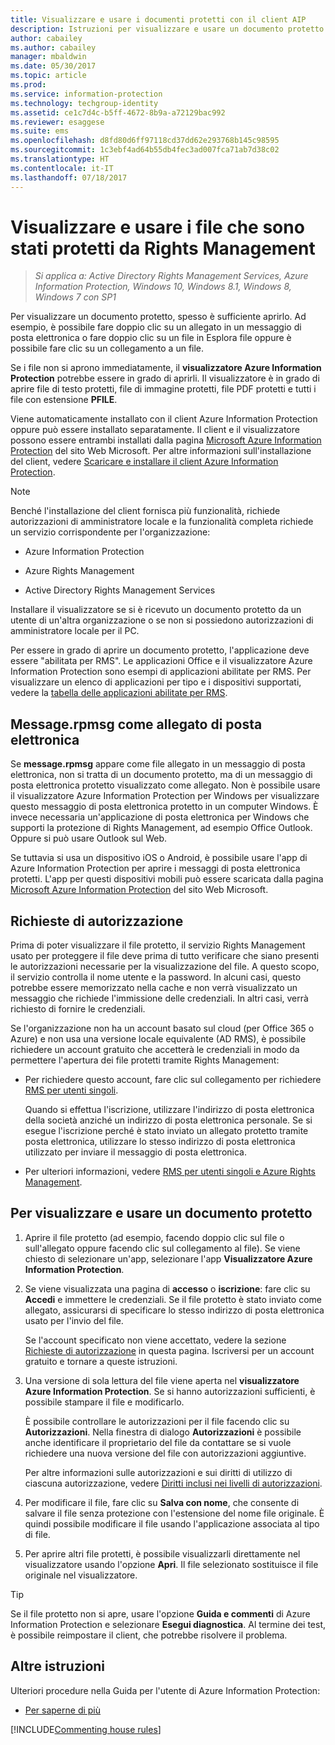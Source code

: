 ```yaml
---
title: Visualizzare e usare i documenti protetti con il client AIP
description: Istruzioni per visualizzare e usare un documento protetto che richiede l'installazione del client Azure Information Protection.
author: cabailey
ms.author: cabailey
manager: mbaldwin
ms.date: 05/30/2017
ms.topic: article
ms.prod: 
ms.service: information-protection
ms.technology: techgroup-identity
ms.assetid: ce1c7d4c-b5ff-4672-8b9a-a72129bac992
ms.reviewer: esaggese
ms.suite: ems
ms.openlocfilehash: d8fd80d6ff97118cd37dd62e293768b145c98595
ms.sourcegitcommit: 1c3ebf4ad64b55db4fec3ad007fca71ab7d38c02
ms.translationtype: HT
ms.contentlocale: it-IT
ms.lasthandoff: 07/18/2017
---
```

# <a name="view-and-use-files-that-have-been-protected-by-rights-management"></a>Visualizzare e usare i file che sono stati protetti da Rights Management

>*Si applica a: Active Directory Rights Management Services, Azure Information Protection, Windows 10, Windows 8.1, Windows 8, Windows 7 con SP1*

Per visualizzare un documento protetto, spesso è sufficiente aprirlo. Ad esempio, è possibile fare doppio clic su un allegato in un messaggio di posta elettronica o fare doppio clic su un file in Esplora file oppure è possibile fare clic su un collegamento a un file.

Se i file non si aprono immediatamente, il **visualizzatore Azure Information Protection** potrebbe essere in grado di aprirli. Il visualizzatore è in grado di aprire file di testo protetti, file di immagine protetti, file PDF protetti e tutti i file con estensione **PFILE**.

Viene automaticamente installato con il client Azure Information Protection oppure può essere installato separatamente. Il client e il visualizzatore possono essere entrambi installati dalla pagina [Microsoft Azure Information Protection](https://go.microsoft.com/fwlink/?LinkId=303970) del sito Web Microsoft. Per altre informazioni sull'installazione del client, vedere [Scaricare e installare il client Azure Information Protection](install-client-app.md).

> [!NOTE]
> Benché l'installazione del client fornisca più funzionalità, richiede autorizzazioni di amministratore locale e la funzionalità completa richiede un servizio corrispondente per l'organizzazione:
> 
> - Azure Information Protection
> 
> - Azure Rights Management
> 
> - Active Directory Rights Management Services 
> 
> Installare il visualizzatore se si è ricevuto un documento protetto da un utente di un'altra organizzazione o se non si possiedono autorizzazioni di amministratore locale per il PC.

Per essere in grado di aprire un documento protetto, l'applicazione deve essere "abilitata per RMS". Le applicazioni Office e il visualizzatore Azure Information Protection sono esempi di applicazioni abilitate per RMS. Per visualizzare un elenco di applicazioni per tipo e i dispositivi supportati, vedere la [tabella delle applicazioni abilitate per RMS](../get-started/requirements-applications.md#rms-enlightened-applications).  
## <a name="messagerpmsg-as-an-email-attachment"></a>Message.rpmsg come allegato di posta elettronica

Se **message.rpmsg** appare come file allegato in un messaggio di posta elettronica, non si tratta di un documento protetto, ma di un messaggio di posta elettronica protetto visualizzato come allegato. Non è possibile usare il visualizzatore Azure Information Protection per Windows per visualizzare questo messaggio di posta elettronica protetto in un computer Windows. È invece necessaria un'applicazione di posta elettronica per Windows che supporti la protezione di Rights Management, ad esempio Office Outlook. Oppure si può usare Outlook sul Web.

Se tuttavia si usa un dispositivo iOS o Android, è possibile usare l'app di Azure Information Protection per aprire i messaggi di posta elettronica protetti. L'app per questi dispositivi mobili può essere scaricata dalla pagina [Microsoft Azure Information Protection](https://go.microsoft.com/fwlink/?LinkId=303970) del sito Web Microsoft.

## <a name="prompts-for-authentication"></a>Richieste di autorizzazione

Prima di poter visualizzare il file protetto, il servizio Rights Management usato per proteggere il file deve prima di tutto verificare che siano presenti le autorizzazioni necessarie per la visualizzazione del file. A questo scopo, il servizio controlla il nome utente e la password. In alcuni casi, questo potrebbe essere memorizzato nella cache e non verrà visualizzato un messaggio che richiede l'immissione delle credenziali. In altri casi, verrà richiesto di fornire le credenziali.

Se l'organizzazione non ha un account basato sul cloud (per Office 365 o Azure) e non usa una versione locale equivalente (AD RMS), è possibile richiedere un account gratuito che accetterà le credenziali in modo da permettere l'apertura dei file protetti tramite Rights Management:

-   Per richiedere questo account, fare clic sul collegamento per richiedere [RMS per utenti singoli](http://go.microsoft.com/fwlink/?LinkId=309469).
    
    Quando si effettua l'iscrizione, utilizzare l'indirizzo di posta elettronica della società anziché un indirizzo di posta elettronica personale. Se si esegue l'iscrizione perché è stato inviato un allegato protetto tramite posta elettronica, utilizzare lo stesso indirizzo di posta elettronica utilizzato per inviare il messaggio di posta elettronica.
    
-   Per ulteriori informazioni, vedere [RMS per utenti singoli e Azure Rights Management](../understand-explore/rms-for-individuals.md).

## <a name="to-view-and-use-a-protected-document"></a>Per visualizzare e usare un documento protetto

1. Aprire il file protetto (ad esempio, facendo doppio clic sul file o sull'allegato oppure facendo clic sul collegamento al file). Se viene chiesto di selezionare un'app, selezionare l'app **Visualizzatore Azure Information Protection**. 

2. Se viene visualizzata una pagina di **accesso** o **iscrizione**: fare clic su **Accedi** e immettere le credenziali. Se il file protetto è stato inviato come allegato, assicurarsi di specificare lo stesso indirizzo di posta elettronica usato per l'invio del file.
    
    Se l'account specificato non viene accettato, vedere la sezione [Richieste di autorizzazione](#prompts-for-authentication) in questa pagina. Iscriversi per un account gratuito e tornare a queste istruzioni.

3. Una versione di sola lettura del file viene aperta nel **visualizzatore Azure Information Protection**. Se si hanno autorizzazioni sufficienti, è possibile stampare il file e modificarlo. 

    È possibile controllare le autorizzazioni per il file facendo clic su **Autorizzazioni**. Nella finestra di dialogo **Autorizzazioni** è possibile anche identificare il proprietario del file da contattare se si vuole richiedere una nuova versione del file con autorizzazioni aggiuntive.
    
    Per altre informazioni sulle autorizzazioni e sui diritti di utilizzo di ciascuna autorizzazione, vedere [Diritti inclusi nei livelli di autorizzazioni](../deploy-use/configure-usage-rights.md#rights-included-in-permissions-levels).

4. Per modificare il file, fare clic su **Salva con nome**, che consente di salvare il file senza protezione con l'estensione del nome file originale. È quindi possibile modificare il file usando l'applicazione associata al tipo di file.

5. Per aprire altri file protetti, è possibile visualizzarli direttamente nel visualizzatore usando l'opzione **Apri**. Il file selezionato sostituisce il file originale nel visualizzatore. 

> [!TIP]
> Se il file protetto non si apre, usare l'opzione **Guida e commenti** di Azure Information Protection e selezionare **Esegui diagnostica**. Al termine dei test, è possibile reimpostare il client, che potrebbe risolvere il problema.


## <a name="other-instructions"></a>Altre istruzioni
Ulteriori procedure nella Guida per l'utente di Azure Information Protection:

-   [Per saperne di più](client-user-guide.md#what-do-you-want-to-do)


[!INCLUDE[Commenting house rules](../includes/houserules.md)]